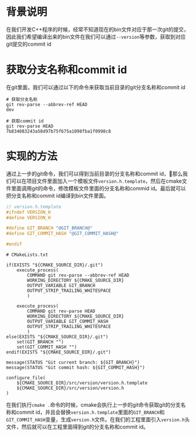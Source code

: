 # 背景说明
在我们开发C++程序的时候，经常不知道现在的bin文件对应于那一次git的提交，因此我们希望编译出来的bin文件在我们可以通过`--version`等参数，获取到对应git提交的commit id
# 获取分支名称和commit id
在git里面，我们可以通过以下的命令来获取当前目录的git分支名称和commit id
```shell
# 获取分支名称
git rev-parse --abbrev-ref HEAD
dev

# 获取commit id
git rev-parse HEAD
7b834083243a58d97b75f675a1098fba1f0998c8
```

# 实现的方法
通过上一步的git命令，我们可以得到当前目录的分支名称和commit id，那么我们可以在项目文件里面加入一个模板文件`version.h.template`，然后在cmake文件里面调用git的命令，修改模板文件里面的分支名称和commid id。最后就可以把分支名称和commit id编译到bin文件里面。
```cpp
// version.h.template
#ifndef VERSION_H
#define VERSION_H

#define GIT_BRANCH "@GIT_BRANCH@"
#define GIT_COMMIT_HASH "@GIT_COMMIT_HASH@"

#endif
```
```shell
# CMakeLists.txt

if(EXISTS "${CMAKE_SOURCE_DIR}/.git")
    execute_process(
        COMMAND git rev-parse --abbrev-ref HEAD
        WORKING_DIRECTORY ${CMAKE_SOURCE_DIR}
        OUTPUT_VARIABLE GIT_BRANCH
        OUTPUT_STRIP_TRAILING_WHITESPACE
        )

    execute_process(
        COMMAND git rev-parse HEAD
        WORKING_DIRECTORY ${CMAKE_SOURCE_DIR}
        OUTPUT_VARIABLE GIT_COMMIT_HASH
        OUTPUT_STRIP_TRAILING_WHITESPACE
        )
else(EXISTS "${CMAKE_SOURCE_DIR}/.git")
    set(GIT_BRANCH "")
    set(GIT_COMMIT_HASH "")
endif(EXISTS "${CMAKE_SOURCE_DIR}/.git")

message(STATUS "Git current branch: ${GIT_BRANCH}")
message(STATUS "Git commit hash: ${GIT_COMMIT_HASH}")

configure_file(
    ${CMAKE_SOURCE_DIR}/src/version/version.h.template
    ${CMAKE_SOURCE_DIR}/src/version/version.h
)
```
在我们执行`cmake .`命令的时候，cmake会执行上一步的git命令获取git的分支名称和commit id，并且会替换`version.h.template`里面的`GIT_BRANCH`和`GIT_COMMIT_HASH`变量，生成`version.h`文件。在我们的工程里面引入`version.h`头文件，然后就可以在工程里面得到git的分支名称和commit id。